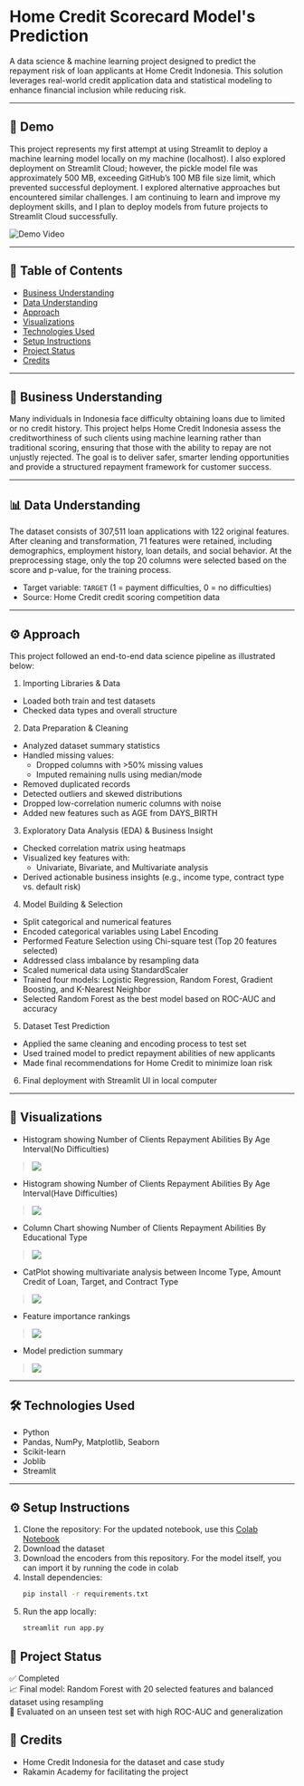 # Home Credit Scorecard Model's Prediction

A data science & machine learning project designed to predict the repayment risk of loan applicants at Home Credit Indonesia. This solution leverages real-world credit application data and statistical modeling to enhance financial inclusion while reducing risk.

---

## 🚀 Demo
This project represents my first attempt at using Streamlit to deploy a machine learning model locally on my machine (localhost). I also explored deployment on Streamlit Cloud; however, the pickle model file was approximately 500 MB, exceeding GitHub’s 100 MB file size limit, which prevented successful deployment. I explored alternative approaches but encountered similar challenges. I am continuing to learn and improve my deployment skills, and I plan to deploy models from future projects to Streamlit Cloud successfully.

<p align="left">
  <img src="demo-app.gif" alt="Demo Video" />
</p>

---

## 📑 Table of Contents
- [Business Understanding](#-business-understanding)
- [Data Understanding](#-data-understanding)
- [Approach](#-approach)
- [Visualizations](#-visualizations)
- [Technologies Used](#-technologies-used)
- [Setup Instructions](#-setup-instructions)
- [Project Status](#-project-status)
- [Credits](#-credits)

---

## 🧠 Business Understanding

Many individuals in Indonesia face difficulty obtaining loans due to limited or no credit history. This project helps Home Credit Indonesia assess the creditworthiness of such clients using machine learning rather than traditional scoring, ensuring that those with the ability to repay are not unjustly rejected. The goal is to deliver safer, smarter lending opportunities and provide a structured repayment framework for customer success.

---

## 📊 Data Understanding

The dataset consists of 307,511 loan applications with 122 original features. After cleaning and transformation, 71 features were retained, including demographics, employment history, loan details, and social behavior. At the preprocessing stage, only the top 20 columns were selected based on the score and p-value, for the training process.

- Target variable: `TARGET` (1 = payment difficulties, 0 = no difficulties)
- Source: Home Credit credit scoring competition data

---

## ⚙ Approach

This project followed an end-to-end data science pipeline as illustrated below:

1. Importing Libraries & Data
- Loaded both train and test datasets
- Checked data types and overall structure

2. Data Preparation & Cleaning
- Analyzed dataset summary statistics
- Handled missing values:
  - Dropped columns with >50% missing values
  - Imputed remaining nulls using median/mode
- Removed duplicated records
- Detected outliers and skewed distributions
- Dropped low-correlation numeric columns with noise
- Added new features such as AGE from DAYS_BIRTH

3. Exploratory Data Analysis (EDA) & Business Insight
- Checked correlation matrix using heatmaps
- Visualized key features with:
  - Univariate, Bivariate, and Multivariate analysis
- Derived actionable business insights (e.g., income type, contract type vs. default risk)

4. Model Building & Selection
- Split categorical and numerical features
- Encoded categorical variables using Label Encoding
- Performed Feature Selection using Chi-square test (Top 20 features selected)
- Addressed class imbalance by resampling data
- Scaled numerical data using StandardScaler
- Trained four models: Logistic Regression, Random Forest, Gradient Boosting, and K-Nearest Neighbor
- Selected Random Forest as the best model based on ROC-AUC and accuracy

5. Dataset Test Prediction
- Applied the same cleaning and encoding process to test set
- Used trained model to predict repayment abilities of new applicants
- Made final recommendations for Home Credit to minimize loan risk

6. Final deployment with Streamlit UI in local computer

---

## 📸 Visualizations

- Histogram showing Number of Clients Repayment Abilities By Age Interval(No Difficulties)
>  <img src="images/Bivariate Analysis_Number of Clients Repayment Abilities By Age Interval(No).png"/>
- Histogram showing Number of Clients Repayment Abilities By Age Interval(Have Difficulties)
> <img src="images/Bivariate Analysis_Number of Clients Repayment Abilities By Age Interval(Yes).png"/>
- Column Chart showing Number of Clients Repayment Abilities By Educational Type
> <img src="images/Bivariate Analysis_Number of Clients Repayment Abilities By Educational Type.png"/>
- CatPlot showing multivariate analysis between Income Type, Amount Credit of Loan, Target, and Contract Type
> <img src="images/Multivariate Analysis_Income Type, Amount Credit of Loan, Target, and Contract Type.png"/>
- Feature importance rankings
> <img src="images/Feature Importance Rankings.png"/>
- Model prediction summary
> <img src="images/Model Prediction Summary.png"/>

---

## 🛠 Technologies Used

- Python
- Pandas, NumPy, Matplotlib, Seaborn
- Scikit-learn
- Joblib
- Streamlit
---

## ⚙ Setup Instructions

1. Clone the repository:
     For the updated notebook, use this [Colab Notebook](https://colab.research.google.com/drive/19q-9IvkgemOsgGdQFgpDMoDtr9ritpkB?usp=sharing)
2. Download the dataset
3. Download the encoders from this repository. For the model itself, you can import it by running the code in colab
4. Install dependencies:
   ```bash
   pip install -r requirements.txt
5. Run the app locally:
   ```bash
   streamlit run app.py

## 📌 Project Status
✅ Completed  
📈 Final model: Random Forest with 20 selected features and balanced dataset using resampling  
🧪 Evaluated on an unseen test set with high ROC-AUC and generalization

## 💯 Credits
- Home Credit Indonesia for the dataset and case study
- Rakamin Academy for facilitating the project
